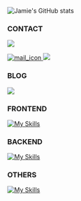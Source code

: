 ![Jamie's GitHub stats](https://github-readme-stats.vercel.app/api?username=JamieLoLo&theme=calm_pink&show_icons=true)

<h3>CONTACT</h3>

[![](https://img.shields.io/badge/jamielo0320@gmail.com-EA4234?logo=gamil&logoColor=fff&style=for-the-badge)](jamielo0320@gmail.com)

<a href="mailto:jamielo0320@gmail.com">
  <img src="https://img.shields.io/badge/jamielo0320@gmail.com-242937?logo=gamil&logoColor=EA4234&style=for-the-badge" alt="mail_icon"/>
</a>

<img src='https://img.shields.io/badge/jamielo0320@gmail.com-EA4234?logo=gamil&logoColor=fff&style=for-the-badge' />


<h3>BLOG</h3>

[![](https://img.shields.io/badge/MEDIUM-242937?logo=medium&logoColor=fff&style=for-the-badge)](https://medium.com/@jamielolo)

<h3>FRONTEND</h3>

[![My Skills](https://skillicons.dev/icons?i=html,css,sass,js,ts,react,redux,nextjs,tailwind,bootstrap)](https://skillicons.dev)

<h3>BACKEND</h3>

[![My Skills](https://skillicons.dev/icons?i=mongodb)](https://skillicons.dev)

<h3>OTHERS</h3>

[![My Skills](https://skillicons.dev/icons?i=postman)](https://skillicons.dev)
